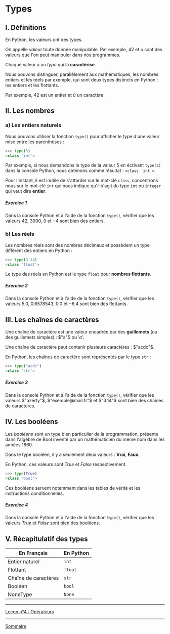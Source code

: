 # Types

## I. Définitions

En Python, les valeurs ont des types. 

On appelle *valeur* toute donnée manipulable. Par exemple, $`42`$ et $`ù`$ sont des valeurs que l'on peut manipuler dans nos programmes.

Chaque valeur a un *type* qui la **caractérise**.

Nous pouvons distinguer, parallèlement aux mathématiques, les nombres entiers et les réels par exemple, qui sont deux types distincts en Python : les entiers et les flottants.

Par exemple, $`42`$ est un entier et $`ù`$ un caractère.

## II. Les nombres

### a) Les entiers naturels

Nous pouvons utiliser la fonction `type()` pour afficher le type d'une valeur mise entre les parenthèses :

```python
>>> type(5)
<class 'int'>
```

Par exemple, si nous demandons le type de la valeur 5 en écrivant `type(5)` dans la console Python, nous obtenons comme résultat : `<class 'int'>`.

Pour l'instant, il est inutile de s'attarder sur le mot-clé `class`, concentrons nous sur le mot-clé `int` qui nous indique qu'il s'agit du type `int` ou `integer` qui veut dire **entier**.

##### Exercice 1

Dans la console Python et à l'aide de la fonction `type()`, vérifier que les valeurs $`42`$, $`3000`$, $`0`$ et $`-4`$ sont bien des entiers.

### b) Les réels

Les nombres réels sont des nombres décimaux et possèdent un type différent des entiers en Python :

```python
>>> type(3.14)
<class 'float'>
```

Le type des réels en Python est le type ``float`` pour **nombres flottants**.

##### Exercice 2

Dans la console Python et à l'aide de la fonction `type()`, vérifier que les valeurs $`5.0`$, $`0.6578543`$, $`0.0`$ et $`-6.4`$ sont bien des flottants.

## III. Les chaînes de caractères

Une chaîne de caractère est une valeur encadrée par des **guillemets** (ou des guillemets simples) : $`"a"`$  ou $`'a'`$.

Une chaîne de caractère peut contenir plusieurs caractères : $`"acdc"`$.

En Python, les chaînes de caractère sont représentés par le type ``str``  :

```python
>>> type("acdc")
<class 'str'>
```

##### Exercice 3

Dans la console Python et à l'aide de la fonction `type()`, vérifier que les valeurs $`"azerty"`$, $`"exemple@mail.fr"`$ et $`"3.14"`$ sont bien des chaînes de caractères.

## IV. Les booléens

Les *booléens* sont un type bien particulier de la programmation, présents dans l'algèbre de Bool inventé par un mathématicien du même nom dans les années 1860.

Dans le type booléen, il y a seulement deux valeurs : **Vrai**, **Faux**.

En Python, ces valeurs sont $`True`$ et $`False`$ respectivement. 

```python
>>> type(True)
<class 'bool'>
```

Ces booléens servent notemment dans les tables de vérité et les instructions conditionnelles.

##### Exercice 4

Dans la console Python et à l'aide de la fonction `type()`, vérifier que les valeurs $`True`$ et $`False`$ sont bien des booléens.

## V. Récapitulatif des types

| En Français | En Python |
|----|----|
| Entier naturel | `int` |
| Flottant | `float` |
| Chaîne de caractères | `str` |
| Booléen | `bool` |
| NoneType | `None` |

_________

[Leçon n°4 : Opérateurs](./Opérateurs.md)

_________

[Sommaire](./../../seconde/)
